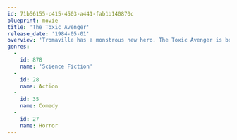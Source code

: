 ```yaml
---
id: 71b56155-c415-4503-a441-fab1b140870c
blueprint: movie
title: 'The Toxic Avenger'
release_date: '1984-05-01'
overview: 'Tromaville has a monstrous new hero. The Toxic Avenger is born when mop boy Melvin Junko falls into a vat of toxic waste. Now evildoers will have a lot to lose.'
genres:
  -
    id: 878
    name: 'Science Fiction'
  -
    id: 28
    name: Action
  -
    id: 35
    name: Comedy
  -
    id: 27
    name: Horror
---
```

